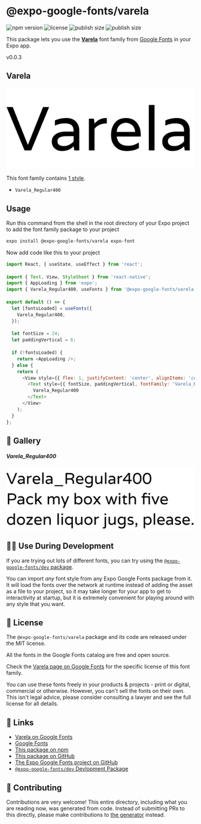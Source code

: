 # @expo-google-fonts/varela

![npm version](https://flat.badgen.net/npm/v/@expo-google-fonts/varela)
![license](https://flat.badgen.net/github/license/expo/google-fonts)
![publish size](https://flat.badgen.net/packagephobia/install/@expo-google-fonts/varela)
![publish size](https://flat.badgen.net/packagephobia/publish/@expo-google-fonts/varela)

This package lets you use the [**Varela**](https://fonts.google.com/specimen/Varela) font family from [Google Fonts](https://fonts.google.com/) in your Expo app.

v0.0.3

## Varela

![Varela](./font-family.png)

This font family contains [1 style](#-gallery).

- `Varela_Regular400`

## Usage

Run this command from the shell in the root directory of your Expo project to add the font family package to your project
```sh
expo install @expo-google-fonts/varela expo-font
```

Now add code like this to your project
```js
import React, { useState, useEffect } from 'react';

import { Text, View, StyleSheet } from 'react-native';
import { AppLoading } from 'expo';
import { Varela_Regular400, useFonts } from '@expo-google-fonts/varela';

export default () => {
  let [fontsLoaded] = useFonts({
    Varela_Regular400,
  });

  let fontSize = 24;
  let paddingVertical = 6;

  if (!fontsLoaded) {
    return <AppLoading />;
  } else {
    return (
      <View style={{ flex: 1, justifyContent: 'center', alignItems: 'center' }}>
        <Text style={{ fontSize, paddingVertical, fontFamily: 'Varela_Regular400' }}>
          Varela_Regular400
        </Text>
      </View>
    );
  }
};

```

## 🔡 Gallery

##### Varela_Regular400
![Varela_Regular400](./96887ebd8375ca5af98d18cb1de4dbf2999792851119cd372a33470d59245222.ttf.png)


## 👩‍💻 Use During Development

If you are trying out lots of different fonts, you can try using the [`@expo-google-fonts/dev` package](https://github.com/expo/google-fonts/tree/master/font-packages/dev#readme).

You can import *any* font style from any Expo Google Fonts package from it. It will load the fonts
over the network at runtime instead of adding the asset as a file to your project, so it may take longer
for your app to get to interactivity at startup, but it is extremely convenient
for playing around with any style that you want.

## 📖 License

The `@expo-google-fonts/varela` package and its code are released under the MIT license.

All the fonts in the Google Fonts catalog are free and open source.

Check the [Varela page on Google Fonts](https://fonts.google.com/specimen/Varela) for the specific license of this font family.

You can use these fonts freely in your products & projects - print or digital, commercial or otherwise. However, you can't sell the fonts on their own. This isn't legal advice, please consider consulting a lawyer and see the full license for all details.

## 🔗 Links

- [Varela on Google Fonts](https://fonts.google.com/specimen/Varela)
- [Google Fonts](https://fonts.google.com/)
- [This package on npm](https://www.npmjs.com/package/@expo-google-fonts/varela)
- [This package on GitHub](https://github.com/expo/google-fonts/tree/master/font-packages/varela)
- [The Expo Google Fonts project on GitHub](https://github.com/expo/google-fonts)
- [`@expo-google-fonts/dev` Devlopment Package](https://github.com/expo/google-fonts/tree/master/font-packages/dev)


## 🤝 Contributing

Contributions are very welcome! This entire directory, including what you are reading now, was generated from code. Instead of submitting PRs to this directly, please make contributions to [the generator](https://github.com/expo/google-fonts/tree/master/packages/generator) instead.
